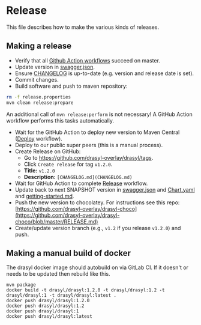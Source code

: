 # Release

This file describes how to make the various kinds of releases.

## Making a release

* Verify that all [Github Action workflows](https://github.com/drasyl-overlay/drasyl/actions) succeed on master.
* Update version
  in [swagger.json](drasyl-plugin-groups-manager/src/main/resources/public/swagger.json).
* Ensure [CHANGELOG](CHANGELOG.md) is up-to-date (e.g. version and release date is set).
* Commit changes.
* Build software and push to maven repository:
```bash
rm -f release.properties
mvn clean release:prepare
```

An additional call of `mvn release:perform` is not necessary! A GitHub Action workflow performs this
tasks automatically.

* Wait for the GitHub Action to deploy new version to Maven Central ([Deploy](https://github.com/drasyl-overlay/drasyl/actions/workflows/deploy.yml) workflow).
* Deploy to our public super peers (this is a manual process).
* Create Release on GitHub:
  * Go to https://github.com/drasyl-overlay/drasyl/tags.
  * Click `Create release` for tag `v1.2.0`.
  * **Title:** `v1.2.0`
  * **Description:** `[CHANGELOG.md](CHANGELOG.md)`
* Wait for GitHub Action to complete [Release](https://github.com/drasyl-overlay/drasyl/actions/workflows/release.yml) workflow.
* Update back to next SNAPSHOT version
  in [swagger.json](drasyl-plugin-groups-manager/src/main/resources/public/swagger.json)
  and [Chart.yaml](chart/Chart.yaml) and [getting-started.md](docs/content/getting-started.md).
* Push the new version to chocolatey. For instructions see this repo: [https://github.com/drasyl-overlay/drasyl-choco](https://github.com/drasyl-overlay/drasyl-choco/blob/master/RELEASE.md)
* Create/update version branch (e.g., `v1.2` if you release `v1.2.0`) and push.

## Making a manual build of docker

The drasyl docker image should autobuild on via GitLab CI. If it doesn't or needs to be updated then
rebuild like this.

```
mvn package
docker build -t drasyl/drasyl:1.2.0 -t drasyl/drasyl:1.2 -t drasyl/drasyl:1 -t drasyl/drasyl:latest .
docker push drasyl/drasyl:1.2.0
docker push drasyl/drasyl:1.2
docker push drasyl/drasyl:1
docker push drasyl/drasyl:latest
```
